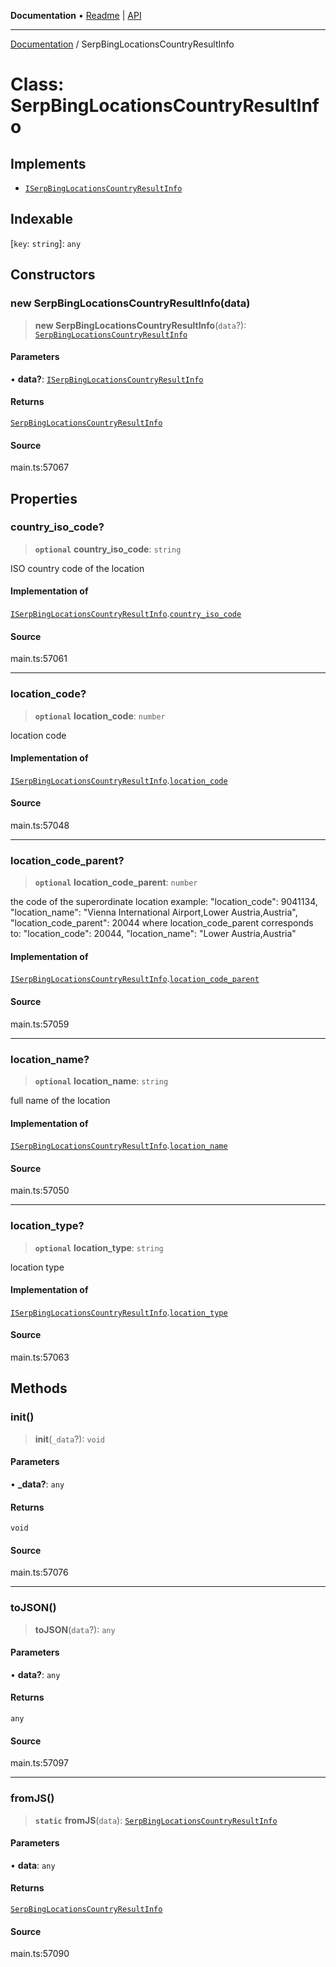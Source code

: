 **Documentation** • [Readme](../README.md) \| [API](../globals.md)

***

[Documentation](../README.md) / SerpBingLocationsCountryResultInfo

# Class: SerpBingLocationsCountryResultInfo

## Implements

- [`ISerpBingLocationsCountryResultInfo`](../interfaces/ISerpBingLocationsCountryResultInfo.md)

## Indexable

 \[`key`: `string`\]: `any`

## Constructors

### new SerpBingLocationsCountryResultInfo(data)

> **new SerpBingLocationsCountryResultInfo**(`data`?): [`SerpBingLocationsCountryResultInfo`](SerpBingLocationsCountryResultInfo.md)

#### Parameters

• **data?**: [`ISerpBingLocationsCountryResultInfo`](../interfaces/ISerpBingLocationsCountryResultInfo.md)

#### Returns

[`SerpBingLocationsCountryResultInfo`](SerpBingLocationsCountryResultInfo.md)

#### Source

main.ts:57067

## Properties

### country\_iso\_code?

> **`optional`** **country\_iso\_code**: `string`

ISO country code of the location

#### Implementation of

[`ISerpBingLocationsCountryResultInfo`](../interfaces/ISerpBingLocationsCountryResultInfo.md).[`country_iso_code`](../interfaces/ISerpBingLocationsCountryResultInfo.md#country_iso_code)

#### Source

main.ts:57061

***

### location\_code?

> **`optional`** **location\_code**: `number`

location code

#### Implementation of

[`ISerpBingLocationsCountryResultInfo`](../interfaces/ISerpBingLocationsCountryResultInfo.md).[`location_code`](../interfaces/ISerpBingLocationsCountryResultInfo.md#location_code)

#### Source

main.ts:57048

***

### location\_code\_parent?

> **`optional`** **location\_code\_parent**: `number`

the code of the superordinate location
example:
"location_code": 9041134,
"location_name": "Vienna International Airport,Lower Austria,Austria",
"location_code_parent": 20044
where location_code_parent corresponds to:
"location_code": 20044,
"location_name": "Lower Austria,Austria"

#### Implementation of

[`ISerpBingLocationsCountryResultInfo`](../interfaces/ISerpBingLocationsCountryResultInfo.md).[`location_code_parent`](../interfaces/ISerpBingLocationsCountryResultInfo.md#location_code_parent)

#### Source

main.ts:57059

***

### location\_name?

> **`optional`** **location\_name**: `string`

full name of the location

#### Implementation of

[`ISerpBingLocationsCountryResultInfo`](../interfaces/ISerpBingLocationsCountryResultInfo.md).[`location_name`](../interfaces/ISerpBingLocationsCountryResultInfo.md#location_name)

#### Source

main.ts:57050

***

### location\_type?

> **`optional`** **location\_type**: `string`

location type

#### Implementation of

[`ISerpBingLocationsCountryResultInfo`](../interfaces/ISerpBingLocationsCountryResultInfo.md).[`location_type`](../interfaces/ISerpBingLocationsCountryResultInfo.md#location_type)

#### Source

main.ts:57063

## Methods

### init()

> **init**(`_data`?): `void`

#### Parameters

• **\_data?**: `any`

#### Returns

`void`

#### Source

main.ts:57076

***

### toJSON()

> **toJSON**(`data`?): `any`

#### Parameters

• **data?**: `any`

#### Returns

`any`

#### Source

main.ts:57097

***

### fromJS()

> **`static`** **fromJS**(`data`): [`SerpBingLocationsCountryResultInfo`](SerpBingLocationsCountryResultInfo.md)

#### Parameters

• **data**: `any`

#### Returns

[`SerpBingLocationsCountryResultInfo`](SerpBingLocationsCountryResultInfo.md)

#### Source

main.ts:57090
